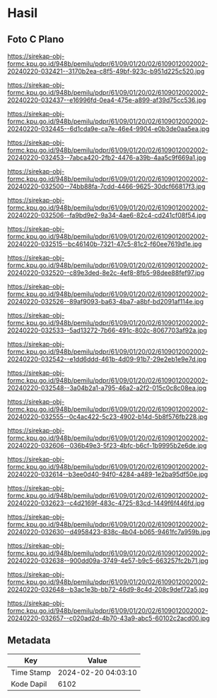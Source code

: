 # Hasil

## Foto C Plano

https://sirekap-obj-formc.kpu.go.id/948b/pemilu/pdpr/61/09/01/20/02/6109012002002-20240220-032421--3170b2ea-c8f5-49bf-923c-b951d225c520.jpg

https://sirekap-obj-formc.kpu.go.id/948b/pemilu/pdpr/61/09/01/20/02/6109012002002-20240220-032437--e16996fd-0ea4-475e-a899-af39d75cc536.jpg

https://sirekap-obj-formc.kpu.go.id/948b/pemilu/pdpr/61/09/01/20/02/6109012002002-20240220-032445--6d1cda9e-ca7e-46e4-9904-e0b3de0aa5ea.jpg

https://sirekap-obj-formc.kpu.go.id/948b/pemilu/pdpr/61/09/01/20/02/6109012002002-20240220-032453--7abca420-2fb2-4476-a39b-4aa5c9f669a1.jpg

https://sirekap-obj-formc.kpu.go.id/948b/pemilu/pdpr/61/09/01/20/02/6109012002002-20240220-032500--74bb88fa-7cdd-4466-9625-30dcf66817f3.jpg

https://sirekap-obj-formc.kpu.go.id/948b/pemilu/pdpr/61/09/01/20/02/6109012002002-20240220-032506--fa9bd9e2-9a34-4ae6-82c4-cd241cf08f54.jpg

https://sirekap-obj-formc.kpu.go.id/948b/pemilu/pdpr/61/09/01/20/02/6109012002002-20240220-032515--bc46140b-7321-47c5-81c2-f60ee7619d1e.jpg

https://sirekap-obj-formc.kpu.go.id/948b/pemilu/pdpr/61/09/01/20/02/6109012002002-20240220-032520--c89e3ded-8e2c-4ef8-8fb5-98dee88fef97.jpg

https://sirekap-obj-formc.kpu.go.id/948b/pemilu/pdpr/61/09/01/20/02/6109012002002-20240220-032526--89af9093-ba63-4ba7-a8bf-bd2091af114e.jpg

https://sirekap-obj-formc.kpu.go.id/948b/pemilu/pdpr/61/09/01/20/02/6109012002002-20240220-032533--5ad13272-7b66-491c-802c-8067703af92a.jpg

https://sirekap-obj-formc.kpu.go.id/948b/pemilu/pdpr/61/09/01/20/02/6109012002002-20240220-032542--e1dd6ddd-461b-4d09-91b7-29e2eb1e9e7d.jpg

https://sirekap-obj-formc.kpu.go.id/948b/pemilu/pdpr/61/09/01/20/02/6109012002002-20240220-032548--3a04b2a1-a795-46a2-a2f2-015c0c8c08ea.jpg

https://sirekap-obj-formc.kpu.go.id/948b/pemilu/pdpr/61/09/01/20/02/6109012002002-20240220-032555--0c4ac422-5c23-4902-b14d-5b8f576fb228.jpg

https://sirekap-obj-formc.kpu.go.id/948b/pemilu/pdpr/61/09/01/20/02/6109012002002-20240220-032606--036b49e3-5f23-4bfc-b6cf-1b9995b2e6de.jpg

https://sirekap-obj-formc.kpu.go.id/948b/pemilu/pdpr/61/09/01/20/02/6109012002002-20240220-032614--b3ee0d40-94f0-4284-a489-1e2ba95df50e.jpg

https://sirekap-obj-formc.kpu.go.id/948b/pemilu/pdpr/61/09/01/20/02/6109012002002-20240220-032623--c4d2169f-483c-4725-83cd-1449f6f446fd.jpg

https://sirekap-obj-formc.kpu.go.id/948b/pemilu/pdpr/61/09/01/20/02/6109012002002-20240220-032630--d4958423-838c-4b04-b065-9461fc7a959b.jpg

https://sirekap-obj-formc.kpu.go.id/948b/pemilu/pdpr/61/09/01/20/02/6109012002002-20240220-032638--900dd09a-3749-4e57-b9c5-663257fc2b71.jpg

https://sirekap-obj-formc.kpu.go.id/948b/pemilu/pdpr/61/09/01/20/02/6109012002002-20240220-032648--b3ac1e3b-bb72-46d9-8c4d-208c9def72a5.jpg

https://sirekap-obj-formc.kpu.go.id/948b/pemilu/pdpr/61/09/01/20/02/6109012002002-20240220-032657--c020ad2d-4b70-43a9-abc5-60102c2acd00.jpg


## Metadata

| Key        | Value               |
| ---------- | ------------------- |
| Time Stamp | 2024-02-20 04:03:10 |
| Kode Dapil | 6102                |



